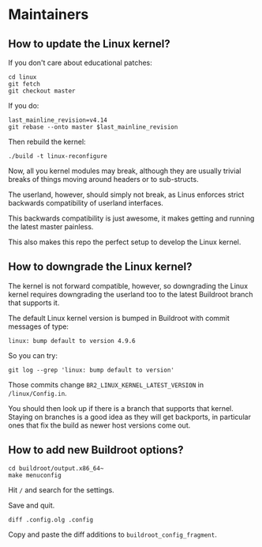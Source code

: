 # Maintainers

## How to update the Linux kernel?

If you don't care about educational patches:

    cd linux
    git fetch
    git checkout master

If you do:

    last_mainline_revision=v4.14
    git rebase --onto master $last_mainline_revision

Then rebuild the kernel:

    ./build -t linux-reconfigure

Now, all you kernel modules may break, although they are usually trivial breaks of things moving around headers or to sub-structs.

The userland, however, should simply not break, as Linus enforces strict backwards compatibility of userland interfaces.

This backwards compatibility is just awesome, it makes getting and running the latest master painless.

This also makes this repo the perfect setup to develop the Linux kernel.

## How to downgrade the Linux kernel?

The kernel is not forward compatible, however, so downgrading the Linux kernel requires downgrading the userland too to the latest Buildroot branch that supports it.

The default Linux kernel version is bumped in Buildroot with commit messages of type:

    linux: bump default to version 4.9.6

So you can try:

    git log --grep 'linux: bump default to version'

Those commits change `BR2_LINUX_KERNEL_LATEST_VERSION` in `/linux/Config.in`.

You should then look up if there is a branch that supports that kernel. Staying on branches is a good idea as they will get backports, in particular ones that fix the build as newer host versions come out.

## How to add new Buildroot options?

    cd buildroot/output.x86_64~
    make menuconfig

Hit `/` and search for the settings.

Save and quit.

    diff .config.olg .config

Copy and paste the diff additions to `buildroot_config_fragment`.
